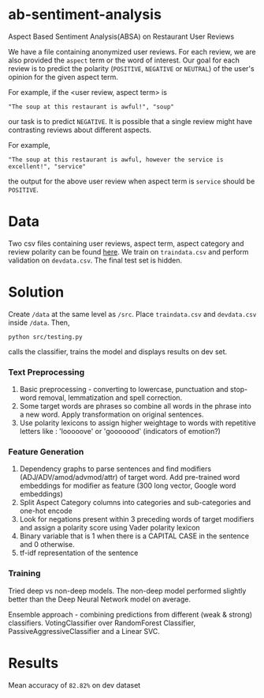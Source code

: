 # ab-sentiment-analysis
Aspect Based Sentiment Analysis(ABSA) on Restaurant User Reviews

We have a file containing anonymized user reviews. For each review, we are also provided the `aspect` term or the word of interest. Our goal for each review is to predict the polarity (`POSITIVE`, `NEGATIVE` or `NEUTRAL`) of the user's opinion for the given aspect term.

For example, if the <user review, aspect term> is 

    "The soup at this restaurant is awful!", "soup"
    
our task is to predict `NEGATIVE`. It is possible that a single review might have contrasting reviews about different aspects.

For example,

    "The soup at this restaurant is awful, however the service is excellent!", "service"
    
the output for the above user review when aspect term is `service` should be `POSITIVE`.

# Data

Two csv files containing user reviews, aspect term, aspect category and review polarity can be found [here](https://drive.google.com/drive/folders/1Q-z6XCQWnEHNecFNSAmEVt5D4wkr1tDF?usp=sharing). We train on `traindata.csv` and perform validation on `devdata.csv`. The final test set is hidden.

# Solution

Create `/data` at the same level as `/src`. Place `traindata.csv` and `devdata.csv` inside `/data`. Then,

    python src/testing.py
    
calls the classifier, trains the model and displays results on dev set.

### Text Preprocessing

  1. Basic preprocessing - converting to lowercase, punctuation and stop-word removal, lemmatization and spell correction.
  2. Some target words are phrases so combine all words in the phrase into a new word. Apply transformation on original sentences.
  3. Use polarity lexicons to assign higher weightage to words with repetitive letters like : 'looooove' or 'gooooood' (indicators of emotion?)

### Feature Generation

  1. Dependency graphs to parse sentences and find modifiers (ADJ/ADV/amod/advmod/attr) of target word. Add pre-trained word embeddings for modifier as feature
  (300 long vector, Google word embeddings)
  2. Split Aspect Category columns into categories and sub-categories and one-hot encode
  3. Look for negations present within 3 preceding words of target modifiers and assign a polarity score using Vader polarity lexicon
  4. Binary variable that is 1 when there is a CAPITAL CASE in the sentence and 0 otherwise.
  5. tf-idf representation of the sentence

### Training

Tried deep vs non-deep models. The non-deep model performed slightly better than the Deep Neural Network model on average.

Ensemble approach - combining predictions from different (weak & strong) classifiers. VotingClassifier over  RandomForest Classifier, PassiveAggressiveClassifier and a Linear SVC.

# Results

Mean accuracy of `82.82%` on dev dataset

